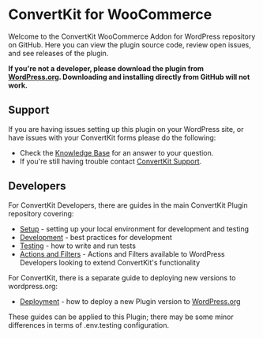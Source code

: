 # ConvertKit for WooCommerce

Welcome to the ConvertKit WooCommerce Addon for WordPress repository on GitHub. Here you can view the plugin source code, review open issues, and see releases of the plugin.

**If you're not a developer, please download the plugin from [WordPress.org](https://wordpress.org/plugins/convertkit-woocommerce/). Downloading and installing directly from GitHub will not work.**

## Support

If you are having issues setting up this plugin on your WordPress site, or have issues with your ConvertKit forms please do the following:

* Check the [Knowledge Base](https://help.convertkit.com/) for an answer to your question.
* If you're still having trouble contact [ConvertKit Support](https://convertkit.com/support/).

## Developers

For ConvertKit Developers, there are guides in the main ConvertKit Plugin repository covering:
- [Setup](https://github.com/ConvertKit/convertkit-wordpress/blob/main/SETUP.md) - setting up your local environment for development and testing
- [Development](https://github.com/ConvertKit/convertkit-wordpress/blob/main/DEVELOPMENT.md) - best practices for development
- [Testing](https://github.com/ConvertKit/convertkit-wordpress/blob/main/TESTING.md) - how to write and run tests
- [Actions and Filters](ACTIONS-FILTERS.md) - Actions and Filters available to WordPress Developers looking to extend ConvertKit's functionality

For ConvertKit, there is a separate guide to deploying new versions to wordpress.org:
- [Deployment](https://github.com/ConvertKit/convertkit-wordpress/blob/main/DEPLOYMENT.md) - how to deploy a new Plugin version to [WordPress.org](https://wordpress.org/plugins/convertkit-for-woocommerce/)

These guides can be applied to this Plugin; there may be some minor differences in terms of .env.testing configuration.